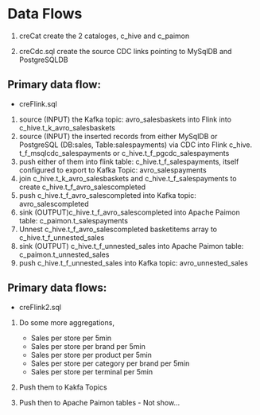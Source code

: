 
# Data Flows

1. creCat create the 2 cataloges, c_hive and c_paimon

2. creCdc.sql create the source CDC links pointing to MySqlDB and PostgreSQLDB

## Primary data flow:

- creFlink.sql

1. source (INPUT) the Kafka topic: avro_salesbaskets into Flink into c_hive.t_k_avro_salesbaskets
2. source (INPUT) the inserted records from either MySqlDB or PostgreSQL (DB:sales, Table:salespayments) via CDC into Flink c_hive. t_f_msqlcdc_salespayments or c_hive.t_f_pgcdc_salespayments
3. push either of them into flink table: c_hive.t_f_salespayments, itself configured to export to Kafka Topic: avro_salespayments
4. join c_hive.t_k_avro_salesbaskets and c_hive.t_f_salespayments to create c_hive.t_f_avro_salescompleted
5. push c_hive.t_f_avro_salescompleted into Kafka topic: avro_salescompleted
6. sink (OUTPUT)c_hive.t_f_avro_salescompleted into Apache Paimon table: c_paimon.t_salespayments
7. Unnest c_hive.t_f_avro_salescompleted basketitems array to c_hive.t_f_unnested_sales
8. sink (OUTPUT) c_hive.t_f_unnested_sales into Apache Paimon table: c_paimon.t_unnested_sales
9. push c_hive.t_f_unnested_sales into Kafka topic: avro_unnested_sales

## Primary data flows:

- creFlink2.sql

1. Do some more aggregations,
    - Sales per store per 5min
    - Sales per store per brand per 5min
    - Sales per store per product per 5min
    - Sales per store per category per brand per 5min
    - Sales per store per terminal per 5min

2. Push them to Kakfa Topics

3. Push then to Apache Paimon tables - Not show...